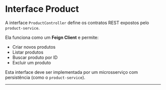 # Interface Product

A interface `ProductController` define os contratos REST expostos pelo `product-service`.

Ela funciona como um **Feign Client** e permite:

- Criar novos produtos
- Listar produtos
- Buscar produto por ID
- Excluir um produto

Esta interface deve ser implementada por um microsserviço com persistência (como o `product-service`).

---